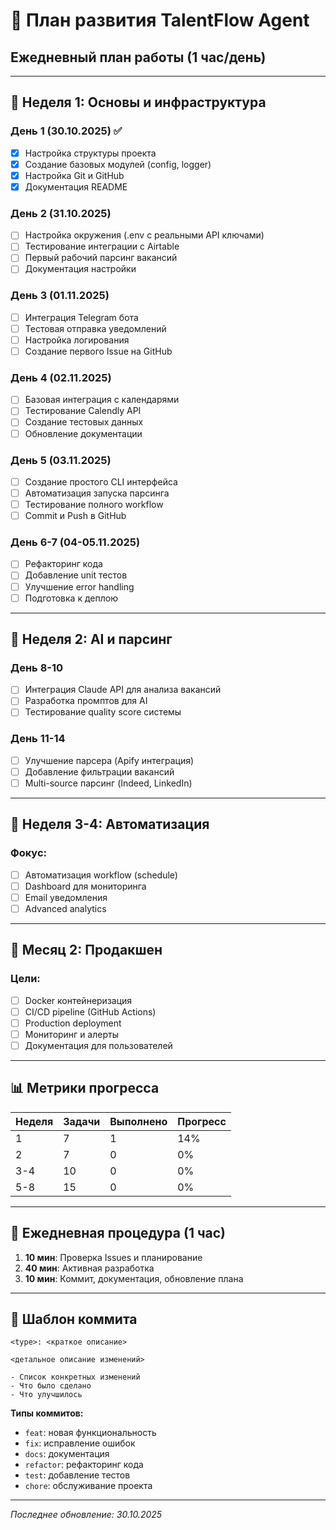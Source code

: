 # 📅 План развития TalentFlow Agent
## Ежедневный план работы (1 час/день)

---

## 🎯 **Неделя 1: Основы и инфраструктура**

### **День 1 (30.10.2025)** ✅ 
- [x] Настройка структуры проекта
- [x] Создание базовых модулей (config, logger)
- [x] Настройка Git и GitHub
- [x] Документация README

### **День 2 (31.10.2025)**
- [ ] Настройка окружения (.env с реальными API ключами)
- [ ] Тестирование интеграции с Airtable
- [ ] Первый рабочий парсинг вакансий
- [ ] Документация настройки

### **День 3 (01.11.2025)**
- [ ] Интеграция Telegram бота
- [ ] Тестовая отправка уведомлений
- [ ] Настройка логирования
- [ ] Создание первого Issue на GitHub

### **День 4 (02.11.2025)**
- [ ] Базовая интеграция с календарями
- [ ] Тестирование Calendly API
- [ ] Создание тестовых данных
- [ ] Обновление документации

### **День 5 (03.11.2025)**
- [ ] Создание простого CLI интерфейса
- [ ] Автоматизация запуска парсинга
- [ ] Тестирование полного workflow
- [ ] Commit и Push в GitHub

### **День 6-7 (04-05.11.2025)**
- [ ] Рефакторинг кода
- [ ] Добавление unit тестов
- [ ] Улучшение error handling
- [ ] Подготовка к деплою

---

## 🎯 **Неделя 2: AI и парсинг**

### **День 8-10**
- [ ] Интеграция Claude API для анализа вакансий
- [ ] Разработка промптов для AI
- [ ] Тестирование quality score системы

### **День 11-14**
- [ ] Улучшение парсера (Apify интеграция)
- [ ] Добавление фильтрации вакансий
- [ ] Multi-source парсинг (Indeed, LinkedIn)

---

## 🎯 **Неделя 3-4: Автоматизация**

### **Фокус:**
- [ ] Автоматизация workflow (schedule)
- [ ] Dashboard для мониторинга
- [ ] Email уведомления
- [ ] Advanced analytics

---

## 🎯 **Месяц 2: Продакшен**

### **Цели:**
- [ ] Docker контейнеризация
- [ ] CI/CD pipeline (GitHub Actions)
- [ ] Production deployment
- [ ] Мониторинг и алерты
- [ ] Документация для пользователей

---

## 📊 **Метрики прогресса**

| Неделя | Задачи | Выполнено | Прогресс |
|--------|--------|-----------|----------|
| 1      | 7      | 1         | 14%      |
| 2      | 7      | 0         | 0%       |
| 3-4    | 10     | 0         | 0%       |
| 5-8    | 15     | 0         | 0%       |

---

## 🔧 **Ежедневная процедура (1 час)**

1. **10 мин**: Проверка Issues и планирование
2. **40 мин**: Активная разработка
3. **10 мин**: Коммит, документация, обновление плана

---

## 📝 **Шаблон коммита**

```
<type>: <краткое описание>

<детальное описание изменений>

- Список конкретных изменений
- Что было сделано
- Что улучшилось
```

**Типы коммитов:**
- `feat`: новая функциональность
- `fix`: исправление ошибок
- `docs`: документация
- `refactor`: рефакторинг кода
- `test`: добавление тестов
- `chore`: обслуживание проекта

---

*Последнее обновление: 30.10.2025*